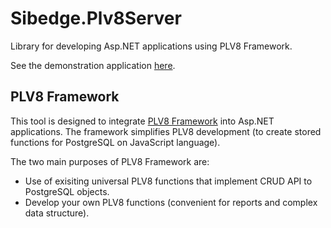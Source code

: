 # Sibedge.Plv8Server

Library for developing Asp.NET applications using PLV8 Framework.

See the demonstration application [here](https://github.com/alexeyfadeev/plv8-backend-demo).

## PLV8 Framework

This tool is designed to integrate [PLV8 Framework](https://github.com/sibedge-llc/plv8-framework) into Asp.NET applications.
The framework simplifies PLV8 development (to create stored functions for PostgreSQL on JavaScript language).

The two main purposes of PLV8 Framework are:
- Use of exisiting universal PLV8 functions that implement CRUD API to PostgreSQL objects.
- Develop your own PLV8 functions (convenient for reports and complex data structure).

